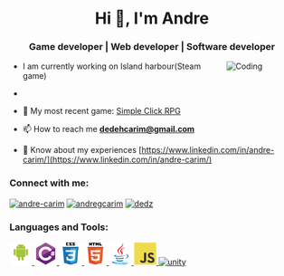 <h1 align="center">Hi 👋, I'm Andre</h1>
<h3 align="center">Game developer | Web developer | Software developer</h3>
<img align="right" alt="Coding" width="120" src="https://i.ibb.co/YTbb0tV/image.png">

- I am currently working on Island harbour(Steam game)
- 
- 🔭 My most recent game: [Simple Click RPG](https://play.google.com/store/apps/details?id=com.AcaiSlayerStudio.SimpleClickRpg&pli=1)

- 📫 How to reach me **dedehcarim@gmail.com**

- 📄 Know about my experiences [https://www.linkedin.com/in/andre-carim/](https://www.linkedin.com/in/andre-carim/)

<h3 align="left">Connect with me:</h3>
<p align="left">
<a href="https://linkedin.com/in/andre-carim" target="blank"><img align="center" src="https://raw.githubusercontent.com/rahuldkjain/github-profile-readme-generator/master/src/images/icons/Social/linked-in-alt.svg" alt="andre-carim" height="30" width="40" /></a>
<a href="https://instagram.com/andregcarim" target="blank"><img align="center" src="https://raw.githubusercontent.com/rahuldkjain/github-profile-readme-generator/master/src/images/icons/Social/instagram.svg" alt="andregcarim" height="30" width="40" /></a>
<a href="https://www.youtube.com/channel/UC4XrNrQdM70wbBkxXdtHKBQ" target="blank"><img align="center" src="https://raw.githubusercontent.com/rahuldkjain/github-profile-readme-generator/master/src/images/icons/Social/youtube.svg" alt="dedz" height="30" width="40" /></a>
</p>

<h3 align="left">Languages and Tools:</h3>
<p align="left"> <a href="https://developer.android.com" target="_blank" rel="noreferrer"> <img src="https://raw.githubusercontent.com/devicons/devicon/master/icons/android/android-original-wordmark.svg" alt="android" width="40" height="40"/> </a> <a href="https://www.w3schools.com/cs/" target="_blank" rel="noreferrer"> <img src="https://raw.githubusercontent.com/devicons/devicon/master/icons/csharp/csharp-original.svg" alt="csharp" width="40" height="40"/> </a> <a href="https://www.w3schools.com/css/" target="_blank" rel="noreferrer"> <img src="https://raw.githubusercontent.com/devicons/devicon/master/icons/css3/css3-original-wordmark.svg" alt="css3" width="40" height="40"/> </a> <a href="https://www.w3.org/html/" target="_blank" rel="noreferrer"> <img src="https://raw.githubusercontent.com/devicons/devicon/master/icons/html5/html5-original-wordmark.svg" alt="html5" width="40" height="40"/> </a> <a href="https://www.java.com" target="_blank" rel="noreferrer"> <img src="https://raw.githubusercontent.com/devicons/devicon/master/icons/java/java-original.svg" alt="java" width="40" height="40"/> </a> <a href="https://developer.mozilla.org/en-US/docs/Web/JavaScript" target="_blank" rel="noreferrer"> <img src="https://raw.githubusercontent.com/devicons/devicon/master/icons/javascript/javascript-original.svg" alt="javascript" width="40" height="40"/> </a> <a href="https://unity.com/" target="_blank" rel="noreferrer"> <img src="https://www.vectorlogo.zone/logos/unity3d/unity3d-icon.svg" alt="unity" width="40" height="40"/> </a> </p>


